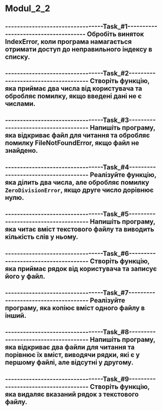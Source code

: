 # Modul_2_2
---------------------------------Task_#1-------------------------------------
Обробіть виняток IndexError, коли програма намагається отримати доступ 
до неправильного індексу в списку.
-----------------------------------------------------------------------------

---------------------------------Task_#2-------------------------------------
Створіть функцію, яка приймає два числа від користувача та обробляє 
помилку, якщо введені дані не є числами.
-----------------------------------------------------------------------------

---------------------------------Task_#3-------------------------------------
Напишіть програму, яка відкриває файл для читання та обробляє помилку 
FileNotFoundError, якщо файл не знайдено.
-----------------------------------------------------------------------------

---------------------------------Task_#4-------------------------------------
Реалізуйте функцію, яка ділить два числа, але обробляє помилку 
**`ZeroDivisionError`**, якщо друге число дорівнює нулю.
-----------------------------------------------------------------------------

---------------------------------Task_#5-------------------------------------
Напишіть програму, яка читає вміст текстового файлу та виводить
кількість слів у ньому.
-----------------------------------------------------------------------------

---------------------------------Task_#6-------------------------------------
Створіть функцію, яка приймає рядок від користувача та записує його у файл.
-----------------------------------------------------------------------------

---------------------------------Task_#7-------------------------------------
Реалізуйте програму, яка копіює вміст одного файлу в інший.
-----------------------------------------------------------------------------

---------------------------------Task_#8-------------------------------------
Напишіть програму, яка відкриває два файли для читання та порівнює їх вміст, 
виводячи рядки, які є у першому файлі, але відсутні у другому.
-----------------------------------------------------------------------------

---------------------------------Task_#9-------------------------------------
Створіть функцію, яка видаляє вказаний рядок з текстового файлу.
-----------------------------------------------------------------------------




